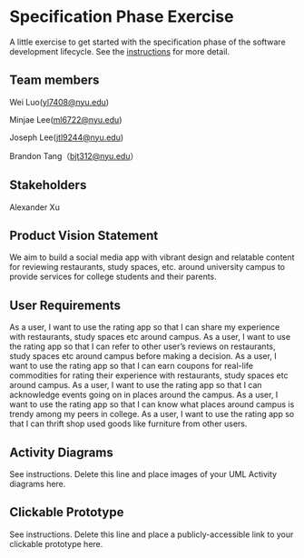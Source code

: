 # Specification Phase Exercise

A little exercise to get started with the specification phase of the software development lifecycle. See the [instructions](instructions.md) for more detail.

## Team members

Wei Luo(yl7408@nyu.edu) 

Minjae Lee(ml6722@nyu.edu) 

Joseph Lee(jtl9244@nyu.edu) 

Brandon Tang（bjt312@nyu.edu）

## Stakeholders

Alexander Xu
## Product Vision Statement

We aim to build a social media app with vibrant design and relatable content for reviewing restaurants, study spaces, etc. around university campus to provide services for college 
students and their parents.

## User Requirements

As a user, I want to use the rating app so that I can share my experience with restaurants, study spaces etc around campus.
As a user, I want to use the rating app so that I can refer to other user’s reviews on restaurants, study spaces etc around campus before making a decision.
As a user, I want to use the rating app so that I can earn coupons for real-life commodities for rating their experience with restaurants, study spaces etc around campus.
As a user, I want to use the rating app so that I can acknowledge events going on in places around the campus.
As a user, I want to use the rating app so that I can know what places around campus is trendy among my peers in college.
As a user, I want to use the rating app so that I can thrift shop used goods like furniture from other users.
## Activity Diagrams

See instructions. Delete this line and place images of your UML Activity diagrams here.

## Clickable Prototype

See instructions. Delete this line and place a publicly-accessible link to your clickable prototype here.
